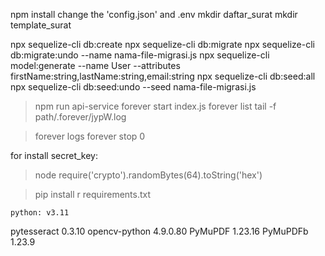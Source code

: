 npm install
change the 'config.json' and .env
mkdir daftar_surat
mkdir template_surat

npx sequelize-cli db:create
npx sequelize-cli db:migrate
npx sequelize-cli db:migrate:undo --name nama-file-migrasi.js
npx sequelize-cli model:generate --name User --attributes firstName:string,lastName:string,email:string
npx sequelize-cli db:seed:all
npx sequelize-cli db:seed:undo --seed nama-file-migrasi.js

> npm run api-service
> forever start index.js
> forever list
> tail -f path/.forever/jypW.log

> forever logs
> forever stop 0

for install secret_key:

<!-- secret key -->

> node
> require('crypto').randomBytes(64).toString('hex')

> pip install r requirements.txt

`python: v3.11`

pytesseract 0.3.10
opencv-python 4.9.0.80
PyMuPDF 1.23.16
PyMuPDFb 1.23.9

